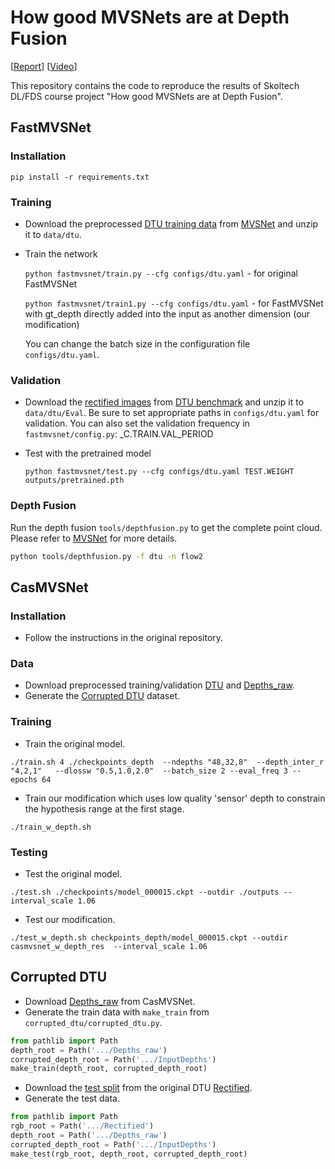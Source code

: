 # How good MVSNets are at Depth Fusion
[[Report](http://vision.stanford.edu/cs598_spring07/report_templates/egpaper.pdf)]
[[Video](https://youtu.be/dQw4w9WgXcQ)]

This repository contains the
code to reproduce the results of Skoltech DL/FDS course project "How good MVSNets are at Depth Fusion".


## FastMVSNet

### Installation
 ```pip install -r requirements.txt```

### Training
* Download the preprocessed [DTU training data](https://drive.google.com/file/d/1eDjh-_bxKKnEuz5h-HXS7EDJn59clx6V/view) from [MVSNet](https://github.com/YoYo000/MVSNet) and unzip it to ```data/dtu```.
* Train the network


    ```python fastmvsnet/train.py --cfg configs/dtu.yaml``` - for original FastMVSNet


    ```python fastmvsnet/train1.py --cfg configs/dtu.yaml``` - for FastMVSNet with gt_depth directly added into the input as another dimension (our modification)
  
    You can change the batch size in the configuration file ```configs/dtu.yaml```.

### Validation
* Download the [rectified images](http://roboimagedata2.compute.dtu.dk/data/MVS/Rectified.zip) from [DTU benchmark](http://roboimagedata.compute.dtu.dk/?page_id=36) and unzip it to ```data/dtu/Eval```. Be sure to set appropriate paths in ```configs/dtu.yaml``` for validation. You can also set the validation frequency in ```fastmvsnet/config.py```:  _C.TRAIN.VAL_PERIOD
    
* Test with the pretrained model

    ```python fastmvsnet/test.py --cfg configs/dtu.yaml TEST.WEIGHT outputs/pretrained.pth```

### Depth Fusion
Run the depth fusion ```tools/depthfusion.py``` to get the complete point cloud. Please refer to [MVSNet](https://github.com/YoYo000/MVSNet) for more details.

```bash
python tools/depthfusion.py -f dtu -n flow2
```


## CasMVSNet
### Installation
* Follow the instructions in the original repository.
### Data
* Download preprocessed training/validation [DTU](https://drive.google.com/file/d/1eDjh-_bxKKnEuz5h-HXS7EDJn59clx6V/view)
  and [Depths_raw](https://virutalbuy-public.oss-cn-hangzhou.aliyuncs.com/share/cascade-stereo/CasMVSNet/dtu_data/dtu_train_hr/Depths_raw.zip).
* Generate the [Corrupted DTU](#corrupted-dtu) dataset.
### Training
* Train the original model.
```
./train.sh 4 ./checkpoints_depth  --ndepths "48,32,8"  --depth_inter_r "4,2,1"   --dlossw "0.5,1.0,2.0"  --batch_size 2 --eval_freq 3 --epochs 64
```
* Train our modification which uses low quality 'sensor' depth to constrain the hypothesis range at the first stage.
```
./train_w_depth.sh
```
### Testing
* Test the original model.
```
./test.sh ./checkpoints/model_000015.ckpt --outdir ./outputs --interval_scale 1.06
```
* Test our modification.
```
./test_w_depth.sh checkpoints_depth/model_000015.ckpt --outdir casmvsnet_w_depth_res  --interval_scale 1.06
```


## Corrupted DTU
* Download [Depths_raw](https://virutalbuy-public.oss-cn-hangzhou.aliyuncs.com/share/cascade-stereo/CasMVSNet/dtu_data/dtu_train_hr/Depths_raw.zip) from CasMVSNet.
* Generate the train data with `make_train` from `corrupted_dtu/corrupted_dtu.py`.
```python
from pathlib import Path
depth_root = Path('.../Depths_raw')
corrupted_depth_root = Path('.../InputDepths')
make_train(depth_root, corrupted_depth_root)
```
* Download the [test split](/CasMVSNet/lists/dtu/test.txt) from the original DTU [Rectified](http://roboimagedata2.compute.dtu.dk/data/MVS/Rectified.zip).
* Generate the test data.
```python
from pathlib import Path
rgb_root = Path('.../Rectified')
depth_root = Path('.../Depths_raw')
corrupted_depth_root = Path('.../InputDepths')
make_test(rgb_root, depth_root, corrupted_depth_root)
```
